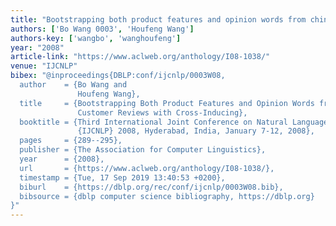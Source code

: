 ```yaml
---
title: "Bootstrapping both product features and opinion words from chinese customer reviews with cross-inducing"
authors: ['Bo Wang 0003', 'Houfeng Wang']
authors-key: ['wangbo', 'wanghoufeng']
year: "2008"
article-link: "https://www.aclweb.org/anthology/I08-1038/"
venue: "IJCNLP"
bibex: "@inproceedings{DBLP:conf/ijcnlp/0003W08,
  author    = {Bo Wang and
               Houfeng Wang},
  title     = {Bootstrapping Both Product Features and Opinion Words from Chinese
               Customer Reviews with Cross-Inducing},
  booktitle = {Third International Joint Conference on Natural Language Processing,
               {IJCNLP} 2008, Hyderabad, India, January 7-12, 2008},
  pages     = {289--295},
  publisher = {The Association for Computer Linguistics},
  year      = {2008},
  url       = {https://www.aclweb.org/anthology/I08-1038/},
  timestamp = {Tue, 17 Sep 2019 13:40:53 +0200},
  biburl    = {https://dblp.org/rec/conf/ijcnlp/0003W08.bib},
  bibsource = {dblp computer science bibliography, https://dblp.org}
}"
---
```

